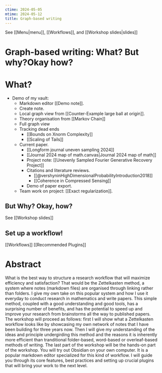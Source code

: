 ```yaml
---
ctime: 2024-05-05
mtime: 2024-05-12
title: Graph-based writing
---
```

See [[Menu|menu]], [[Workflows]], and [[Workshop slides|slides]]
# Graph-based writing: What? But why?Okay how?
# What?
- Demo of my vault:
	- Markdown editor [[Demo note]].
	- Create note.
	- Local graph view from [[Counter-Example large ball at origin]].
	- Theory organisation from [[Markov Chain]]
	- Full graph view
	- Tracking dead ends 
		- [[Bounds on Xnorm Complexity]]
		- [[Scaling of Tails]]
	- Current paper.
		- [[Longform journal uneven sampling 2024]]
		- [[Journal 2024 map of math.canvas|Journal 2024 map of math]] 
		- Project note: [[Unevenly Sampled Fourier Generative Recovery Project]]
		- Citations and literature reviews.
			- [[@vershyninHighDimensionalProbabilityIntroduction2018]]
			- [[Coherence in Compressed Sensing]]	
		- Demo of paper export.
	- Team work on project: [[Exact regularization]].
## But Why? Okay, how?
See [[Workshop slides]]
## Set up a workflow!
[[Workflows]]
[[Recommended Plugins]]
# Abstract
What is the best way to structure a research workflow that will maximize
efficiency and satisfaction? That would be the Zettelkasten method, a system
where notes (markdown files) are organised through linking rather than folders.
I give my own take on this popular system and how I use it everyday to conduct
research in mathematics and write papers. This simple method, coupled with a
good understanding and good tools, has a surprising number of benefits, and has
the potential to speed up and improve your research from brainstorms all the
way to published papers. The workshop will proceed as follows: first I will
show what a Zettelkasten workflow looks like by showcasing my own network of
notes that I have been building for three years now. Then I will give my
understanding of the ideas and principle undergirding this method and the
reasons it is inherently more efficient than tranditional folder-based,
word-based or overleaf-based methods of writing. The last part of the workshop
will be the hands-on part of the workshop. You will try out Obsidian on your
own computer. It is a popular markdown editor specialized for this kind of
workflow. I will guide you through its core features, best practices and setting 
up crucial plugins that will bring your work to the next level.